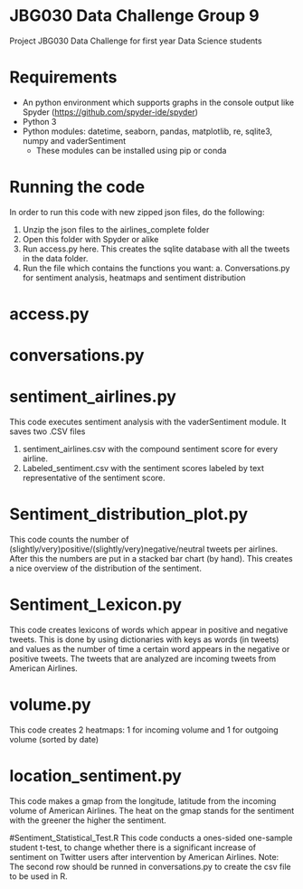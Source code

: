 # JBG030 Data Challenge Group 9
Project JBG030 Data Challenge for first year Data Science students

# Requirements
* An python environment which supports graphs in the console output like Spyder (https://github.com/spyder-ide/spyder)
* Python 3
* Python modules: datetime, seaborn, pandas, matplotlib, re, sqlite3, numpy and vaderSentiment
    * These modules can be installed using pip or conda

# Running the code
In order to run this code with new zipped json files, do the following:
1. Unzip the json files to the airlines_complete folder
2. Open this folder with Spyder or alike
2. Run access.py here. This creates the sqlite database with all the tweets in the data folder.
3. Run the file which contains the functions you want:
    a. Conversations.py for sentiment analysis, heatmaps and sentiment distribution 
    
# access.py


# conversations.py


# sentiment_airlines.py
This code executes sentiment analysis with the vaderSentiment module.
It saves two .CSV files
1. sentiment_airlines.csv with the compound sentiment score for every airline.
2. Labeled_sentiment.csv with the sentiment scores labeled by text representative of the sentiment score.

# Sentiment_distribution_plot.py
This code counts the number of (slightly/very)positive/(slightly/very)negative/neutral tweets per airlines.
After this the numbers are put in a stacked bar chart (by hand).
This creates a nice overview of the distribution of the sentiment.

# Sentiment_Lexicon.py
This code creates lexicons of words which appear in positive and negative tweets.
This is done by using dictionaries  with keys as words (in tweets) and values as the number of time a certain word appears in the negative or positive tweets.
The tweets that are analyzed are incoming tweets from American Airlines.

# volume.py
This code creates 2 heatmaps: 1 for incoming volume and 1 for outgoing volume (sorted by date)

# location_sentiment.py
This code makes a gmap from the longitude, latitude from the incoming volume of American Airlines. 
The heat on the gmap stands for the sentiment with the greener the higher the sentiment.

#Sentiment_Statistical_Test.R
This code conducts a ones-sided one-sample student t-test, to change whether there is a significant increase 
of sentiment on Twitter users after intervention by American Airlines. Note: The second row should be runned 
in conversations.py to create the csv file to be used in R.


